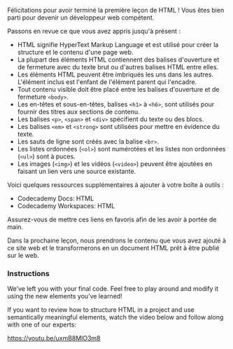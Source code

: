 Félicitations pour avoir terminé la première leçon de HTML ! Vous êtes bien parti pour devenir un développeur web compétent.

Passons en revue ce que vous avez appris jusqu'à présent :

- HTML signifie HyperText Markup Language et est utilisé pour créer la structure et le contenu d'une page web.
- La plupart des éléments HTML contiennent des balises d'ouverture et de fermeture avec du texte brut ou d'autres balises HTML entre elles.
- Les éléments HTML peuvent être imbriqués les uns dans les autres. L'élément inclus est l'enfant de l'élément parent qui l'encadre.
- Tout contenu visible doit être placé entre les balises d'ouverture et de fermeture `<body>`.
- Les en-têtes et sous-en-têtes, balises `<h1>` à `<h6>`, sont utilisés pour fournir des titres aux sections de contenu.
- Les balises `<p>`, `<span>` et `<div>` spécifient du texte ou des blocs.
- Les balises `<em>` et `<strong>` sont utilisées pour mettre en évidence du texte.
- Les sauts de ligne sont créés avec la balise `<br>`.
- Les listes ordonnées (`<ol>`) sont numérotées et les listes non ordonnées (`<ul>`) sont à puces.
- Les images (`<img>`) et les vidéos (`<video>`) peuvent être ajoutées en faisant un lien vers une source existante.

Voici quelques ressources supplémentaires à ajouter à votre boîte à outils :

- Codecademy Docs: HTML
- Codecademy Workspaces: HTML

Assurez-vous de mettre ces liens en favoris afin de les avoir à portée de main.

Dans la prochaine leçon, nous prendrons le contenu que vous avez ajouté à ce site web et le transformerons en un document HTML prêt à être publié sur le web.

### Instructions

We’ve left you with your final code. Feel free to play around and modify it using the new elements you’ve learned!

If you want to review how to structure HTML in a project and use semantically meaningful elements, watch the video below and follow along with one of our experts:

https://youtu.be/uxmB8MlO3m8



